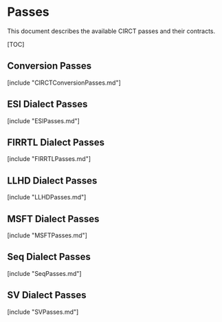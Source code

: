 # Passes

This document describes the available CIRCT passes and their contracts.

[TOC]

## Conversion Passes

[include "CIRCTConversionPasses.md"]

## ESI Dialect Passes

[include "ESIPasses.md"]

## FIRRTL Dialect Passes

[include "FIRRTLPasses.md"]

## LLHD Dialect Passes

[include "LLHDPasses.md"]

## MSFT Dialect Passes

[include "MSFTPasses.md"]

## Seq Dialect Passes

[include "SeqPasses.md"]

## SV Dialect Passes

[include "SVPasses.md"]
